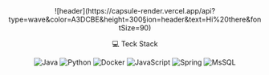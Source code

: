 <div align="center">
![header](https://capsule-render.vercel.app/api?type=wave&color=A3DCBE&height=300&section=header&text=Hi%20there&fontSize=90)

💻 Teck Stack

![Java](https://img.shields.io/badge/Java-1E8CBE?style=flat-square&logo=Java&logoColor=white)
![Python](https://img.shields.io/badge/Python-3776AB?style=flat-square&logo=Python&logoColor=white) ![Docker](https://img.shields.io/badge/Docker-2496ED?style=flat-square&logo=Docker&logoColor=white) ![JavaScript](https://img.shields.io/badge/JavaScript-F7DF1E?style=flat-square&logo=JavaScript&logoColor=white) ![Spring](https://img.shields.io/badge/Spring-6DB33F?style=flat-square&logo=Springt&logoColor=white) ![MsSQL](https://img.shields.io/badge/MsSQL-4479A1?style=flat-square&logo=MsSQL&logoColor=white)</div>


<!--
**limhaeun/limhaeun** is a ✨ _special_ ✨ repository because its `README.md` (this file) appears on your GitHub profile.

Here are some ideas to get you started:

- 🔭 I’m currently working on ...
- 🌱 I’m currently learning ![Python](https://img.shields.io/badge/ Python-3776AB?style=flat-square&logo=Python&logoColor=white)

- 👯 I’m looking to collaborate on ...
- 🤔 I’m looking for help with ...
- 💬 Ask me about ...
- 📫 How to reach me: ...
- 😄 Pronouns: ...
- ⚡ Fun fact: ...
-->
